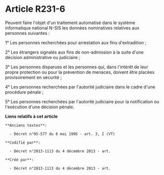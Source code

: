 # Article R231-6

Peuvent faire l'objet d'un traitement automatisé dans le système informatique national N-SIS les données nominatives
relatives aux personnes suivantes :

1° Les personnes recherchées pour arrestation aux fins d'extradition ;

2° Les étrangers signalés aux fins de non-admission à la suite d'une décision administrative ou judiciaire ;

3° Les personnes disparues et les personnes qui, dans l'intérêt de leur propre protection ou pour la prévention de menaces,
doivent être placées provisoirement en sécurité ;

4° Les personnes recherchées par l'autorité judiciaire dans le cadre d'une procédure pénale ;

5° Les personnes recherchées par l'autorité judiciaire pour la notification ou l'exécution d'une décision pénale.

**Liens relatifs à cet article**

	**Anciens textes**:

	  - Décret n°95-577 du 6 mai 1995 - art. 3, I (VT)

	**Codifié par**:

	  - Décret n°2013-1113 du 4 décembre 2013 - art.

	**Créé par**:

	  - Décret n°2013-1113 du 4 décembre 2013 - art.
